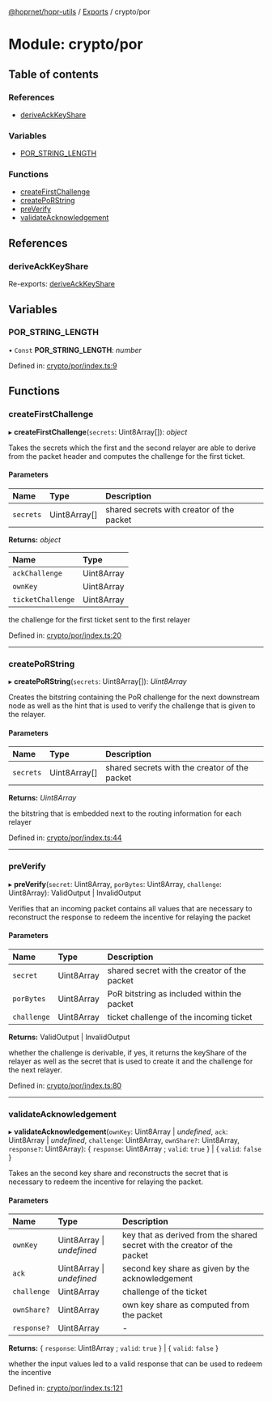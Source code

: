 [@hoprnet/hopr-utils](../README.md) / [Exports](../modules.md) / crypto/por

# Module: crypto/por

## Table of contents

### References

- [deriveAckKeyShare](crypto_por.md#deriveackkeyshare)

### Variables

- [POR_STRING_LENGTH](crypto_por.md#por_string_length)

### Functions

- [createFirstChallenge](crypto_por.md#createfirstchallenge)
- [createPoRString](crypto_por.md#createporstring)
- [preVerify](crypto_por.md#preverify)
- [validateAcknowledgement](crypto_por.md#validateacknowledgement)

## References

### deriveAckKeyShare

Re-exports: [deriveAckKeyShare](crypto_por_keyderivation.md#deriveackkeyshare)

## Variables

### POR_STRING_LENGTH

• `Const` **POR_STRING_LENGTH**: _number_

Defined in: [crypto/por/index.ts:9](https://github.com/hoprnet/hoprnet/blob/448a47a/packages/utils/src/crypto/por/index.ts#L9)

## Functions

### createFirstChallenge

▸ **createFirstChallenge**(`secrets`: Uint8Array[]): _object_

Takes the secrets which the first and the second relayer are able
to derive from the packet header and computes the challenge for
the first ticket.

#### Parameters

| Name      | Type         | Description                               |
| :-------- | :----------- | :---------------------------------------- |
| `secrets` | Uint8Array[] | shared secrets with creator of the packet |

**Returns:** _object_

| Name              | Type       |
| :---------------- | :--------- |
| `ackChallenge`    | Uint8Array |
| `ownKey`          | Uint8Array |
| `ticketChallenge` | Uint8Array |

the challenge for the first ticket sent to the first relayer

Defined in: [crypto/por/index.ts:20](https://github.com/hoprnet/hoprnet/blob/448a47a/packages/utils/src/crypto/por/index.ts#L20)

---

### createPoRString

▸ **createPoRString**(`secrets`: Uint8Array[]): _Uint8Array_

Creates the bitstring containing the PoR challenge for the next
downstream node as well as the hint that is used to verify the
challenge that is given to the relayer.

#### Parameters

| Name      | Type         | Description                                   |
| :-------- | :----------- | :-------------------------------------------- |
| `secrets` | Uint8Array[] | shared secrets with the creator of the packet |

**Returns:** _Uint8Array_

the bitstring that is embedded next to the routing
information for each relayer

Defined in: [crypto/por/index.ts:44](https://github.com/hoprnet/hoprnet/blob/448a47a/packages/utils/src/crypto/por/index.ts#L44)

---

### preVerify

▸ **preVerify**(`secret`: Uint8Array, `porBytes`: Uint8Array, `challenge`: Uint8Array): ValidOutput \| InvalidOutput

Verifies that an incoming packet contains all values that
are necessary to reconstruct the response to redeem the
incentive for relaying the packet

#### Parameters

| Name        | Type       | Description                                  |
| :---------- | :--------- | :------------------------------------------- |
| `secret`    | Uint8Array | shared secret with the creator of the packet |
| `porBytes`  | Uint8Array | PoR bitstring as included within the packet  |
| `challenge` | Uint8Array | ticket challenge of the incoming ticket      |

**Returns:** ValidOutput \| InvalidOutput

whether the challenge is derivable, if yes, it returns
the keyShare of the relayer as well as the secret that is used
to create it and the challenge for the next relayer.

Defined in: [crypto/por/index.ts:80](https://github.com/hoprnet/hoprnet/blob/448a47a/packages/utils/src/crypto/por/index.ts#L80)

---

### validateAcknowledgement

▸ **validateAcknowledgement**(`ownKey`: Uint8Array \| _undefined_, `ack`: Uint8Array \| _undefined_, `challenge`: Uint8Array, `ownShare?`: Uint8Array, `response?`: Uint8Array): { `response`: Uint8Array ; `valid`: `true` } \| { `valid`: `false` }

Takes an the second key share and reconstructs the secret
that is necessary to redeem the incentive for relaying the
packet.

#### Parameters

| Name        | Type                      | Description                                                               |
| :---------- | :------------------------ | :------------------------------------------------------------------------ |
| `ownKey`    | Uint8Array \| _undefined_ | key that as derived from the shared secret with the creator of the packet |
| `ack`       | Uint8Array \| _undefined_ | second key share as given by the acknowledgement                          |
| `challenge` | Uint8Array                | challenge of the ticket                                                   |
| `ownShare?` | Uint8Array                | own key share as computed from the packet                                 |
| `response?` | Uint8Array                | -                                                                         |

**Returns:** { `response`: Uint8Array ; `valid`: `true` } \| { `valid`: `false` }

whether the input values led to a valid response that
can be used to redeem the incentive

Defined in: [crypto/por/index.ts:121](https://github.com/hoprnet/hoprnet/blob/448a47a/packages/utils/src/crypto/por/index.ts#L121)
